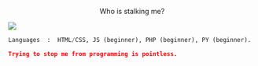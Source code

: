 <p align="center">Who is stalking me?</p>
<img src="https://gpvc.arturio.dev/must-be-unique(https://komarev.com/ghpvc/?username=must-be-unique&style=for-the-badge&color=blue&label=Stalker:" style="max-width: 100%;">

```python
Languages  :  HTML/CSS, JS (beginner), PHP (beginner), PY (beginner).

```

```json
Trying to stop me from programming is pointless.
```
